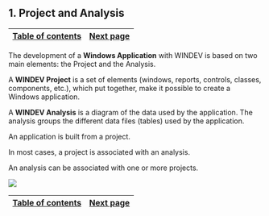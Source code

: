 
## 1. Project and Analysis
			

| [Table of contents](../Concepts_WD/1410087098.md) | [Next page](../Concepts_WD/1410086968.md) |
| --- | --- |



<a name="NOTE1"></a>
<a name="NOTE1_1"></a>
The development of a **Windows Application** with WINDEV is based on two main elements: the Project and the Analysis.

A **WINDEV Project** is a set of elements (windows, reports, controls, classes, components, etc.), which put together, make it possible to create a Windows application.

A **WINDEV Analysis** is a diagram of the data used by the application. The analysis groups the different data files (tables) used by the application.

An application is built from a project.

In most cases, a project is associated with an analysis.

An analysis can be associated with one or more projects.

![](https://doc.pcsoft.fr/en-US/images/image.awp?langid=3&name=P1-Projet-et-Analyse.gif)


| [Table of contents](../Concepts_WD/1410087098.md) | [Next page](../Concepts_WD/1410086968.md) |
| --- | --- |




